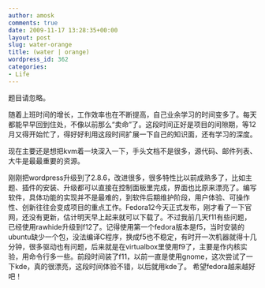 ```yaml
---
author: amosk
comments: true
date: 2009-11-17 13:28:35+00:00
layout: post
slug: water-orange
title: (water | orange)
wordpress_id: 362
categories:
- Life
---
```


题目请忽略。

随着上班时间的增长，工作效率也在不断提高，自己业余学习的时间变多了。每天都能早早回到住处，不像以前那么“卖命”了。这段时间正好是项目的间隙期，等12月又得开始忙了，得好好利用这段时间扩展一下自己的知识面，还有学习的深度。

现在主要还是想把kvm着一块深入一下，手头文档不是很多，源代码、邮件列表、大牛是最最重要的资源。

刚刚把wordpress升级到了2.8.6，改进很多，很多特性比以前成熟多了，比如主题、插件的安装、升级都可以直接在控制面板里完成，界面也比原来漂亮了。编写软件，具体功能的实现并不是最难的，到软件后期维护阶段，用户体验、可操作性、创新往往会变成项目的重点工作。Fedora12今天正式发布，刚才看了一下官网，还没有更新，估计明天早上起来就可以下载了。不过我前几天f11有些问题，已经使用rawhide升级到f12了。记得使用第一个fedora版本是f5，当时安装的ubuntu缺少一个包，没法编译C程序，换成f5也不稳定，有时开一次机器就得十几分钟，很多驱动也有问题，后来就是在virtualbox里使用f9了，主要是作内核实验，用命令行多一些。前段时间装了f11，以前一直是使用gnome，这次尝试了一下kde，真的很漂亮，这段时间体验不错，以后就用kde了。 希望fedora越来越好吧！
